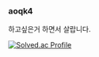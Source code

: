 ### aoqk4
<!--
**aoqk4/aoqk4** is a ✨ _special_ ✨ repository because its `README.md` (this file) appears on your GitHub profile.

Here are some ideas to get you started:

- 🔭 I’m currently working on ...
- 🌱 I’m currently learning ...
- 👯 I’m looking to collaborate on ...
- 🤔 I’m looking for help with ...
- 💬 Ask me about ...
- 📫 How to reach me: ...
- 😄 Pronouns: ...
- ⚡ Fun fact: ...
-->

하고싶은거 하면서 살랍니다.

[![Solved.ac Profile](http://mazassumnida.wtf/api/v2/generate_badge?boj=aoqk4)](https://solved.ac/aoqk4/)

